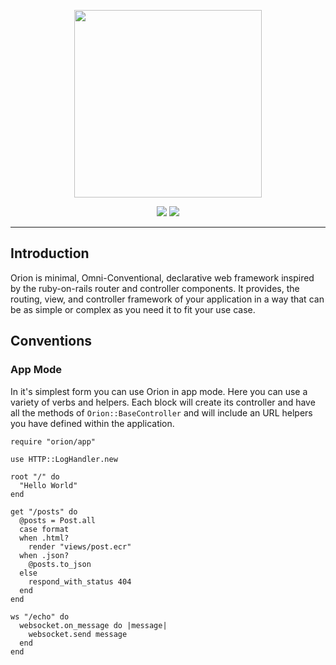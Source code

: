 <p align="center"><img src="https://raw.githubusercontent.com/obsidian/orion/v3.0.0-dev/orion-banner.svg" width="300"></p>

<p align="center">
  <img src="https://travis-ci.org/obsidian/orion.svg?branch=master" />
  <img src="https://img.shields.io/github/tag/obsidian/orion.svg?v=1" />
</p>

<hr />

## Introduction

Orion is minimal, Omni-Conventional, declarative web framework inspired by the ruby-on-rails router and controller components. It provides, the routing, view, and controller framework of your application in a way that can be as simple or complex as you need it to fit your use case.

## Conventions

### App Mode

In it's simplest form you can use Orion in app mode. Here you can use a variety of verbs and helpers. Each block will create its controller and have all the methods of `Orion::BaseController` and will include an URL helpers you have defined within the application.

```crystal
require "orion/app"

use HTTP::LogHandler.new

root "/" do
  "Hello World"
end

get "/posts" do
  @posts = Post.all
  case format
  when .html?
    render "views/post.ecr"
  when .json?
    @posts.to_json
  else
    respond_with_status 404
  end
end

ws "/echo" do
  websocket.on_message do |message|
    websocket.send message
  end
end
```
